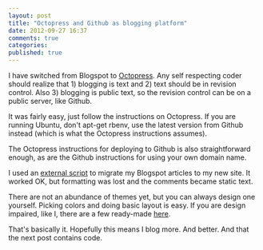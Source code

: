 ```yaml
---
layout: post
title: "Octopress and Github as blogging platform"
date: 2012-09-27 16:37
comments: true
categories: 
published: true
---
```

I have switched from Blogspot to [Octopress](http://octopress.org). Any self respecting coder should realize that 1) blogging is text and 2) text should be in revision control. Also 3) blogging is public text, so the revision control can be on a public server, like Github.
<!--more-->

It was fairly easy, just follow the instructions on Octopress. If you are running Ubuntu, don't apt-get rbenv, use the latest version from Github instead (which is what the Octopress instructions assumes).

The Octopress instructions for deploying to Github is also straightforward enough, as are the Github instructions for using your own domain name.

I used an [external script](https://gist.github.com/1765496) to migrate my Blogspot articles to my new site. It worked OK, but formatting was lost and the comments became static text.

There are not an abundance of themes yet, but you can always design one yourself. Picking colors and doing basic layout is easy. If you are design impaired, like I, there are a few ready-made [here](https://github.com/imathis/octopress/wiki/3rd-Party-Octopress-Themes).

That's basically it. Hopefully this means I blog more. And better. And that the next post contains code.